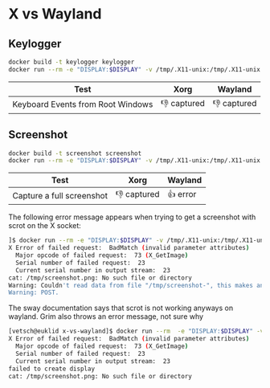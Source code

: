 # X vs Wayland

## Keylogger
````bash
docker build -t keylogger keylogger
docker run --rm -e "DISPLAY:$DISPLAY" -v /tmp/.X11-unix:/tmp/.X11-unix -u 1000 keylogger
````

|Test| Xorg	| Wayland | 
|----|-------|---------|
| Keyboard Events from Root Windows| :thumbsdown: captured | :thumbsdown: captured | 


## Screenshot
````bash
docker build -t screenshot screenshot
docker run --rm -e "DISPLAY:$DISPLAY" -v /tmp/.X11-unix:/tmp/.X11-unix -u 1000 screenshot > screenshot.png
````

|Test| Xorg	| Wayland | 
|----|-------|---------|
| Capture a full screenshot| :thumbsdown: captured | :thumbsup: error| 

The following error message appears when trying to get a screenshot with scrot on the X socket: 
````bash
]$ docker run --rm -e "DISPLAY:$DISPLAY" -v /tmp/.X11-unix:/tmp/.X11-unix -u 1000 screenshot > screenshot.png
X Error of failed request:  BadMatch (invalid parameter attributes)
  Major opcode of failed request:  73 (X_GetImage)
  Serial number of failed request:  23
  Current serial number in output stream:  23
cat: /tmp/screenshot.png: No such file or directory
Warning: Couldn't read data from file "/tmp/screenshot-", this makes an empty 
Warning: POST.
````
The sway documentation says that scrot is not working anyways on wayland. Grim also throws an error message, not sure why
````bash
[vetsch@euklid x-vs-wayland]$ docker run --rm  -e "DISPLAY:$DISPLAY" -v /tmp/.X11-unix:/tmp/.X11-unix -u 1000 -it  screenshot --entrypoint /bin/bash 
X Error of failed request:  BadMatch (invalid parameter attributes)
  Major opcode of failed request:  73 (X_GetImage)
  Serial number of failed request:  23
  Current serial number in output stream:  23
failed to create display
cat: /tmp/screenshot.png: No such file or directory
````



